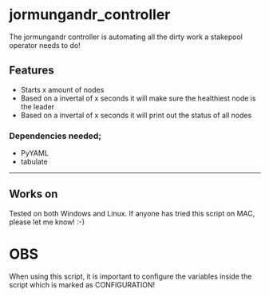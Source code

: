 # jormungandr_controller
The jormungandr controller is automating all the dirty work a stakepool operator needs to do!

## Features
- Starts x amount of nodes
- Based on a invertal of x seconds it will make sure the healthiest node is the leader
- Based on a invertal of x seconds it will print out the status of all nodes 


### Dependencies needed;
- PyYAML
- tabulate

---------------------

## Works on
Tested on both Windows and Linux. If anyone has tried this script on MAC, please let me know! :-)
# OBS 
When using this script, it is important to configure the variables inside the script which is marked as CONFIGURATION!
